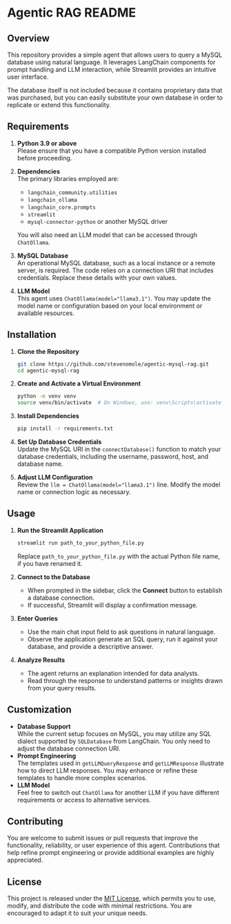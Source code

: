 # Agentic RAG README

## Overview
This repository provides a simple agent that allows users to query a MySQL database using natural language. It leverages LangChain components for prompt handling and LLM interaction, while Streamlit provides an intuitive user interface. 

The database itself is not included because it contains proprietary data that was purchased, but you can easily substitute your own database in order to replicate or extend this functionality.

## Requirements
1. **Python 3.9 or above**  
   Please ensure that you have a compatible Python version installed before proceeding.

2. **Dependencies**  
   The primary libraries employed are:
   - `langchain_community.utilities`  
   - `langchain_ollama`  
   - `langchain_core.prompts`  
   - `streamlit`  
   - `mysql-connector-python` or another MySQL driver  
   
   You will also need an LLM model that can be accessed through `ChatOllama`.

3. **MySQL Database**  
   An operational MySQL database, such as a local instance or a remote server, is required. The code relies on a connection URI that includes credentials. Replace these details with your own values.

4. **LLM Model**  
   This agent uses `ChatOllama(model="llama3.1")`. You may update the model name or configuration based on your local environment or available resources.

## Installation
1. **Clone the Repository**  
   ```bash
   git clone https://github.com/stevenomole/agentic-mysql-rag.git
   cd agentic-mysql-rag
   ```

2. **Create and Activate a Virtual Environment**  
   ```bash
   python -m venv venv
   source venv/bin/activate  # On Windows, use: venv\Scripts\activate
   ```

3. **Install Dependencies**  
   ```bash
   pip install -r requirements.txt
   ```

4. **Set Up Database Credentials**  
   Update the MySQL URI in the `connectDatabase()` function to match your database credentials, including the username, password, host, and database name.

5. **Adjust LLM Configuration**  
   Review the `llm = ChatOllama(model="llama3.1")` line. Modify the model name or connection logic as necessary.

## Usage
1. **Run the Streamlit Application**  
   ```bash
   streamlit run path_to_your_python_file.py
   ```
   Replace `path_to_your_python_file.py` with the actual Python file name, if you have renamed it.

2. **Connect to the Database**  
   - When prompted in the sidebar, click the **Connect** button to establish a database connection.  
   - If successful, Streamlit will display a confirmation message.

3. **Enter Queries**  
   - Use the main chat input field to ask questions in natural language.  
   - Observe the application generate an SQL query, run it against your database, and provide a descriptive answer.

4. **Analyze Results**  
   - The agent returns an explanation intended for data analysts.  
   - Read through the response to understand patterns or insights drawn from your query results.

## Customization
- **Database Support**  
  While the current setup focuses on MySQL, you may utilize any SQL dialect supported by `SQLDatabase` from LangChain. You only need to adjust the database connection URI.
- **Prompt Engineering**  
  The templates used in `getLLMQueryResponse` and `getLLMResponse` illustrate how to direct LLM responses. You may enhance or refine these templates to handle more complex scenarios.
- **LLM Model**  
  Feel free to switch out `ChatOllama` for another LLM if you have different requirements or access to alternative services.

## Contributing
You are welcome to submit issues or pull requests that improve the functionality, reliability, or user experience of this agent. Contributions that help refine prompt engineering or provide additional examples are highly appreciated.

## License
This project is released under the [MIT License](LICENSE), which permits you to use, modify, and distribute the code with minimal restrictions. You are encouraged to adapt it to suit your unique needs.
